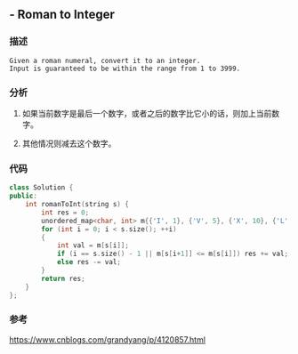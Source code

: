 ## - Roman to Integer

### 描述

```
Given a roman numeral, convert it to an integer.
Input is guaranteed to be within the range from 1 to 3999.
```

### 分析

1. 如果当前数字是最后一个数字，或者之后的数字比它小的话，则加上当前数字。

2. 其他情况则减去这个数字。

### 代码

```C++
class Solution {
public:
    int romanToInt(string s) {
        int res = 0;
        unordered_map<char, int> m{{'I', 1}, {'V', 5}, {'X', 10}, {'L', 50}, {'C', 100}, {'D', 500}, {'M', 1000}};
        for (int i = 0; i < s.size(); ++i) 
        {
            int val = m[s[i]];
            if (i == s.size() - 1 || m[s[i+1]] <= m[s[i]]) res += val;
            else res -= val;
        }
        return res;
    }
};
```

### 参考

https://www.cnblogs.com/grandyang/p/4120857.html


